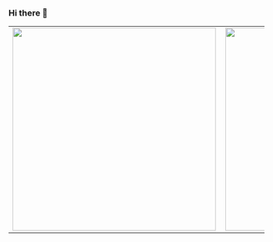 ### Hi there 👋

<!--
**VitorAguiarT/VitorAguiarT** is a ✨ _special_ ✨ repository because its `README.md` (this file) appears on your GitHub profile.

Here are some ideas to get you started:

- 🔭 I’m currently working on ...
- 🌱 I’m currently learning ...
- 👯 I’m looking to collaborate on ...
- 🤔 I’m looking for help with ...
- 💬 Ask me about ...
- 📫 How to reach me: ...
- 😄 Pronouns: ...
- ⚡ Fun fact: ...
-->
<center>
<table>
  <tr>
      <td><img width="400px" align="left" src="https://github-readme-stats.vercel.app/api/top-langs/?username=laysearaujo&hide=html&layout=compact&show_icons=true&theme=radical" /></td>
      <td><img width="400px" align="left" src="https://github-readme-stats.vercel.app/api?username=VitorAguiarT&show_icons=true&theme=radical" /></td>
  </tr>   
</table>
</center>
